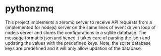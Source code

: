 # pythonzmq
This project implements a zeromq server to receive API requests from a (implemented for nodejs) server on the same lines of event driven loop of 
nodejs server and stores the configurations in a sqllite database.
The message format is json and hence it takes care of parsing the json and updating the values with the predefined keys.
Note, the sqlite database keys are predefined and it will only allow updation of the database.

<Compilation and usage to be updated soon>
